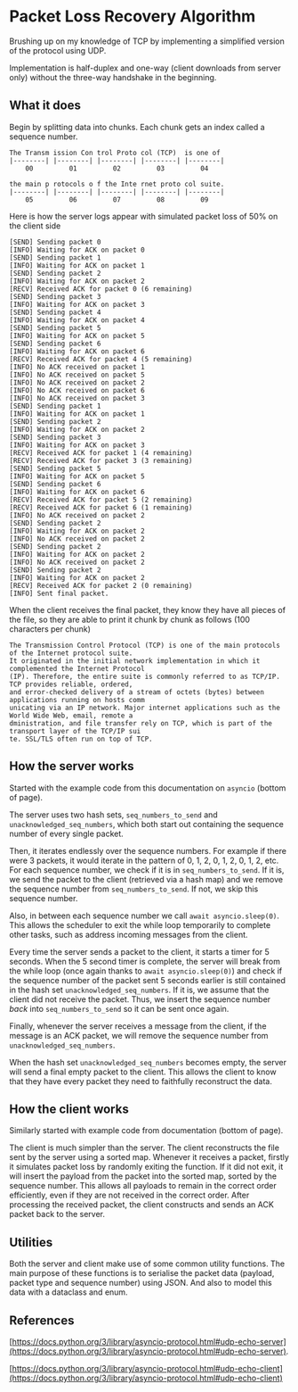 # Packet Loss Recovery Algorithm

Brushing up on my knowledge of TCP by implementing a simplified version of the protocol using UDP.

Implementation is half-duplex and one-way (client downloads from server only) without the three-way handshake in the beginning.

## What it does

Begin by splitting data into chunks. Each chunk gets an index called a sequence number.

```
The Transm ission Con trol Proto col (TCP)  is one of  
|--------| |--------| |--------| |--------| |--------| 
    00         01         02         03         04    

the main p rotocols o f the Inte rnet proto col suite.
|--------| |--------| |--------| |--------| |--------|
    05         06         07         08         09
```

Here is how the server logs appear with simulated packet loss of 50% on the client side

```
[SEND] Sending packet 0
[INFO] Waiting for ACK on packet 0
[SEND] Sending packet 1
[INFO] Waiting for ACK on packet 1
[SEND] Sending packet 2
[INFO] Waiting for ACK on packet 2
[RECV] Received ACK for packet 0 (6 remaining)
[SEND] Sending packet 3
[INFO] Waiting for ACK on packet 3
[SEND] Sending packet 4
[INFO] Waiting for ACK on packet 4
[SEND] Sending packet 5
[INFO] Waiting for ACK on packet 5
[SEND] Sending packet 6
[INFO] Waiting for ACK on packet 6
[RECV] Received ACK for packet 4 (5 remaining)
[INFO] No ACK received on packet 1
[INFO] No ACK received on packet 5
[INFO] No ACK received on packet 2
[INFO] No ACK received on packet 6
[INFO] No ACK received on packet 3
[SEND] Sending packet 1
[INFO] Waiting for ACK on packet 1
[SEND] Sending packet 2
[INFO] Waiting for ACK on packet 2
[SEND] Sending packet 3
[INFO] Waiting for ACK on packet 3
[RECV] Received ACK for packet 1 (4 remaining)
[RECV] Received ACK for packet 3 (3 remaining)
[SEND] Sending packet 5
[INFO] Waiting for ACK on packet 5
[SEND] Sending packet 6
[INFO] Waiting for ACK on packet 6
[RECV] Received ACK for packet 5 (2 remaining)
[RECV] Received ACK for packet 6 (1 remaining)
[INFO] No ACK received on packet 2
[SEND] Sending packet 2
[INFO] Waiting for ACK on packet 2
[INFO] No ACK received on packet 2
[SEND] Sending packet 2
[INFO] Waiting for ACK on packet 2
[INFO] No ACK received on packet 2
[SEND] Sending packet 2
[INFO] Waiting for ACK on packet 2
[RECV] Received ACK for packet 2 (0 remaining)
[INFO] Sent final packet.
```

When the client receives the final packet, they know they have all pieces of the file, so they are able to print it chunk by chunk as follows (100 characters per chunk)

```
The Transmission Control Protocol (TCP) is one of the main protocols of the Internet protocol suite.
It originated in the initial network implementation in which it complemented the Internet Protocol
(IP). Therefore, the entire suite is commonly referred to as TCP/IP. TCP provides reliable, ordered,
and error-checked delivery of a stream of octets (bytes) between applications running on hosts comm
unicating via an IP network. Major internet applications such as the World Wide Web, email, remote a
dministration, and file transfer rely on TCP, which is part of the transport layer of the TCP/IP sui
te. SSL/TLS often run on top of TCP.
```

## How the server works

Started with the example code from this documentation on `asyncio` (bottom of page).

The server uses two hash sets, `seq_numbers_to_send` and `unacknowledged_seq_numbers`, which both start out containing the sequence number of every single packet.

Then, it iterates endlessly over the sequence numbers. For example if there were 3 packets, it would iterate in the pattern of 0, 1, 2, 0, 1, 2, 0, 1, 2, etc. For each sequence number, we check if it is in `seq_numbers_to_send`. If it is, we send the packet to the client (retrieved via a hash map) and we remove the sequence number from `seq_numbers_to_send`. If not, we skip this sequence number.

Also, in between each sequence number we call `await asyncio.sleep(0)`. This allows the scheduler to exit the while loop temporarily to complete other tasks, such as address incoming messages from the client.

Every time the server sends a packet to the client, it starts a timer for 5 seconds. When the 5 second timer is complete, the server will break from the while loop (once again thanks to `await asyncio.sleep(0)`) and check if the sequence number of the packet sent 5 seconds earlier is still contained in the hash set `unacknowledged_seq_numbers`. If it is, we assume that the client did not receive the packet. Thus, we insert the sequence number *back* into `seq_numbers_to_send` so it can be sent once again.

Finally, whenever the server receives a message from the client, if the message is an ACK packet, we will remove the sequence number from `unacknowledged_seq_numbers`.

When the hash set `unacknowledged_seq_numbers` becomes empty, the server will send a final empty packet to the client. This allows the client to know that they have every packet they need to faithfully reconstruct the data.

## How the client works

Similarly started with example code from documentation (bottom of page).

The client is much simpler than the server. The client reconstructs the file sent by the server using a sorted map. Whenever it receives a packet, firstly it simulates packet loss by randomly exiting the function. If it did not exit, it will insert the payload from the packet into the sorted map, sorted by the sequence number. This allows all payloads to remain in the correct order efficiently, even if they are not received in the correct order. After processing the received packet, the client constructs and sends an ACK packet back to the server.

## Utilities

Both the server and client make use of some common utility functions. The main purpose of these functions is to serialise the packet data (payload, packet type and sequence number) using JSON. And also to model this data with a dataclass and enum.

## References

[https://docs.python.org/3/library/asyncio-protocol.html#udp-echo-server](https://docs.python.org/3/library/asyncio-protocol.html#udp-echo-server).

[https://docs.python.org/3/library/asyncio-protocol.html#udp-echo-client](https://docs.python.org/3/library/asyncio-protocol.html#udp-echo-client)
